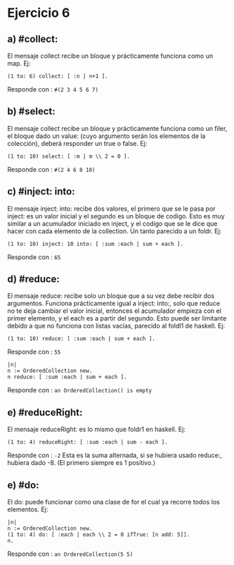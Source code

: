# Ejercicio 6

## a) #collect:

El mensaje collect recibe un bloque y prácticamente funciona como un map.
Ej:

```smalltalk
(1 to: 6) collect: [ :n | n+1 ].
```

Responde con : `#(2 3 4 5 6 7)`

## b) #select:

El mensaje collect recibe un bloque y prácticamente funciona como un filer, el bloque dado un value: (cuyo argumento serán los elementos de la colección), deberá responder un true o false.
Ej:

```smalltalk
(1 to: 10) select: [ :m | m \\ 2 = 0 ].
```

Responde con : `#(2 4 6 8 10)`

## c) #inject: into:

El mensaje inject: into: recibe dos valores, el primero que se le pasa por inject: es un valor inicial y el segundo es un bloque de codigo. Esto es muy similar a un acumulador iniciado en inject, y el codigo que se le dice que hacer con cada elemento de la collection. Un tanto parecido a un foldr.
Ej:

```smalltalk
(1 to: 10) inject: 10 into: [ :sum :each | sum + each ].
```

Responde con : `65`

## d) #reduce:

El mensaje reduce: recibe solo un bloque que a su vez debe recibir dos argumentos. Funciona prácticamente igual a inject: into:, solo que reduce no te deja cambiar el valor inicial, entonces el acumulador empieza con el primer elemento, y el each es a partir del segundo. Esto puede ser limitante debido a que no funciona con listas vacías, parecido al foldl1 de haskell.
Ej:

```smalltalk
(1 to: 10) reduce: [ :sum :each | sum + each ].
```
Responde con : `55`

```smalltalk
|n|
n := OrderedCollection new.
n reduce: [ :sum :each | sum + each ].
```
Responde con : `an OrderedCollection() is empty`


## e) #reduceRight:

El mensaje reduceRight: es lo mismo que foldr1 en haskell.
Ej:

```smalltalk
(1 to: 4) reduceRight: [ :sum :each | sum - each ].
```
Responde con : `-2`
Esta es la suma alternada, si se hubiera usado reduce:, hubiera dado -8. (El primero siempre es 1 positivo.)

## e) #do:

El do: puede funcionar como una clase de for el cual ya recorre todos los elementos.
Ej:

```smalltalk
|n|
n := OrderedCollection new.
(1 to: 4) do: [ :each | each \\ 2 = 0 ifTrue: [n add: 5]].
n.
```
Responde con : `an OrderedCollection(5 5)`






